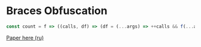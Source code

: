 # Braces Obfuscation
```javascript
const count = f => ((calls, df) => (df = (...args) => ++calls && f(...args), df.getCalls = () => calls, df))(0);
```

[Paper here (ru)](https://habr.com/ru/post/428337/)  